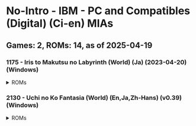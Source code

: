 # No-Intro - IBM - PC and Compatibles (Digital) (Ci-en) MIAs
## Games: 2, ROMs: 14, as of 2025-04-19

### 1175 - Iris to Makutsu no Labyrinth (World) (Ja) (2023-04-20) (Windows)
<details>
<summary>ROMs</summary>

- data\gui\other\mbook0.swf, CRC: bd3d8315
- data\gui\other\mbook0_g.swf, CRC: 6a6d95c8
- data\gui\text\text0.swf, CRC: 72f104d2
- data\gui\text\text0_e.swf, CRC: fb426faf
- read.txt, CRC: 18d66ab7
- start(non-adult).exe, CRC: d0518a78
- start.exe, CRC: 3333ca36
- はじめに読んでください.txt, CRC: d5726311
</details>

### 2130 - Uchi no Ko Fantasia (World) (En,Ja,Zh-Hans) (v0.39) (Windows)
<details>
<summary>ROMs</summary>

- data.dxa, CRC: fb5e3d96
- game.exe, CRC: 63875a79
- readme_En.txt, CRC: 8d7b0925
- readme_Ja.txt, CRC: ea25850b
- readme_ZhCN.txt, CRC: e7cdb024
- release-note.txt, CRC: a86fc86b
</details>

